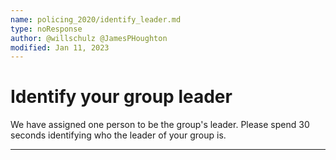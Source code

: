 ```yaml
---
name: policing_2020/identify_leader.md
type: noResponse
author: @willschulz @JamesPHoughton
modified: Jan 11, 2023
---
```


# Identify your group leader

We have assigned one person to be the group's leader. Please spend 30 seconds identifying who the leader of your group is.

---
